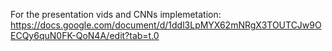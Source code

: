 For the presentation vids and CNNs implemetation: https://docs.google.com/document/d/1ddl3LpMYX62mNRgX3TOUTCJw9OECQy6quN0FK-QoN4A/edit?tab=t.0
